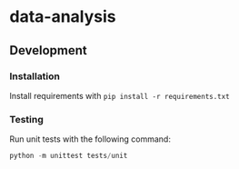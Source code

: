 # data-analysis

## Development

### Installation

Install requirements with `pip install -r requirements.txt`

### Testing

Run unit tests with the following command:

```python
python -m unittest tests/unit
```
